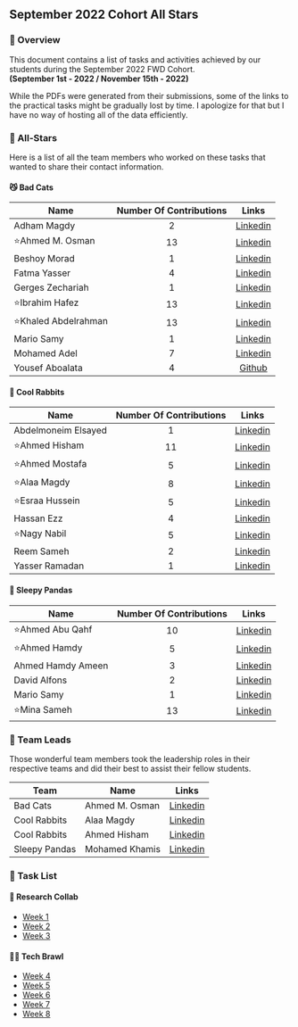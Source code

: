 ## September 2022 Cohort All Stars

### 📖 Overview

This document contains a list of tasks and activities achieved by our students during the September 2022 FWD Cohort.  
**(September 1st - 2022 / November 15th - 2022)**

While the PDFs were generated from their submissions, some of the links to the practical tasks might be gradually lost by time. I apologize for that but I have no way of hosting all of the data efficiently.

### 🌟 All-Stars

Here is a list of all the team members who worked on these tasks that wanted to share their contact information.

#### 😼 Bad Cats

| Name                 | Number Of Contributions |                                 Links                                 |
| -------------------- | :---------------------: | :-------------------------------------------------------------------: |
| Adham Magdy          |            2            |    [Linkedin](https://www.linkedin.com/in/adham-magdy-79a6071b4/)     |
| ⭐Ahmed M. Osman     |           13            |         [Linkedin](https://www.linkedin.com/in/ahmed-mosman/)         |
| Beshoy Morad         |            1            |         [Linkedin](https://www.linkedin.com/in/beshoymorad/)          |
| Fatma Yasser         |            4            |    [Linkedin](https://www.linkedin.com/in/fatma-yasser-68b784202/)    |
| Gerges Zechariah     |            1            |       [Linkedin](https://www.linkedin.com/in/gerges-zechariah/)       |
| ⭐Ibrahim Hafez      |           13            |        [Linkedin](https://www.linkedin.com/in/ibrahim-hafez/)         |
| ⭐Khaled Abdelrahman |           13            | [Linkedin](https://www.linkedin.com/in/khaled-abdelrahman-350493210/) |
| Mario Samy           |            1            |     [Linkedin](https://www.linkedin.com/in/mario-samy-2a3036246/)     |
| Mohamed Adel         |            7            |    [Linkedin](https://www.linkedin.com/in/mohamed-adel-11762820b/)    |
| Yousef Aboalata      |            4            |         [Github](http://yousefel-black.github.io/Portfolio-1)         |

#### 🐰 Cool Rabbits

| Name                | Number Of Contributions |                              Links                               |
| ------------------- | :---------------------: | :--------------------------------------------------------------: |
| Abdelmoneim Elsayed |            1            |       [Linkedin](https://www.linkedin.com/in/meniemhany/)        |
| ⭐Ahmed Hisham      |           11            | [Linkedin](https://www.linkedin.com/in/ahmed-hisham-8945441b1/)  |
| ⭐Ahmed Mostafa     |            5            | [Linkedin](https://www.linkedin.com/in/ahmed-mostafa-a68b07187/) |
| ⭐Alaa Magdy        |            8            |  [Linkedin](https://www.linkedin.com/in/alaa-magdy-46a823179/)   |
| ⭐Esraa Hussein     |            5            |       [Linkedin](https://www.linkedin.com/in/esraa-dahy-801349245/)       |
| Hassan Ezz          |            4            |        [Linkedin](https://www.linkedin.com/in/hasssanezz)        |
| ⭐Nagy Nabil        |            5            |  [Linkedin](https://www.linkedin.com/in/nagy-nabil-1535601ba/)   |
| Reem Sameh          |            2            |  [Linkedin](https://www.linkedin.com/in/reem-sameh-984594249/)   |
| Yasser Ramadan      |            1            |         [Linkedin](https://www.linkedin.com/in/yasram/)          |

#### 🐼 Sleepy Pandas

| Name              | Number Of Contributions |                              Links                              |
| ----------------- | :---------------------: | :-------------------------------------------------------------: |
| ⭐Ahmed Abu Qahf  |           10            |        [Linkedin](https://www.linkedin.com/in/abokahfa/)        |
| ⭐Ahmed Hamdy     |            5            | [Linkedin](https://www.linkedin.com/in/ahmed-hamdy-b89280233/)  |
| Ahmed Hamdy Ameen |            3            | [Linkedin](https://www.linkedin.com/in/ahmed-hamdy-782972190/)  |
| David Alfons      |            2            | [Linkedin](https://www.linkedin.com/in/david-alfons-6aa192104/) |
| Mario Samy        |            1            |  [Linkedin](https://www.linkedin.com/in/mario-samy-2a3036246/)  |
| ⭐Mina Sameh      |           13            |  [Linkedin](https://www.linkedin.com/in/mina-sameh-258992216/)  |

### 👑 Team Leads

Those wonderful team members took the leadership roles in their respective teams and did their best to assist their fellow students.

| Team          | Name           |                              Links                              |
| ------------- | -------------- | :-------------------------------------------------------------: |
| Bad Cats      | Ahmed M. Osman |      [Linkedin](https://www.linkedin.com/in/ahmed-mosman/)      |
| Cool Rabbits  | Alaa Magdy     |  [Linkedin](https://www.linkedin.com/in/alaa-magdy-46a823179/)  |
| Cool Rabbits  | Ahmed Hisham   | [Linkedin](https://www.linkedin.com/in/ahmed-hisham-8945441b1/) |
| Sleepy Pandas | Mohamed Khamis |                              [Linkedin](https://www.linkedin.com/in/mohamed-khamis-924621231/)                              |

### 📝 Task List

#### 🤝 Research Collab

- [Week 1](Week%201/)
- [Week 2](Week%202/)
- [Week 3](Week%203/)

#### 🤜🤛 Tech Brawl

- [Week 4](Week%204/)
- [Week 5](Week%205/)
- [Week 6](Week%206/)
- [Week 7](Week%207/)
- [Week 8](Week%208/)

